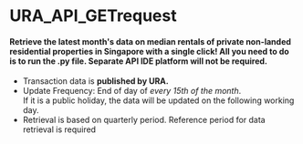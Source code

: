 # URA_API_GETrequest
#### Retrieve the latest month's data on median rentals of private non-landed residential properties in Singapore with a single click! All you need to do is to run the .py file. Separate API IDE platform will not be required. <br>
- Transaction data is <b> published by URA. </b> <br>
- Update Frequency: End of day of *every 15th of the month*. <br> 
   If it is a public holiday, the data will be updated on the following working day. 
- Retrieval is based on quarterly period. Reference period for data retrieval is required
